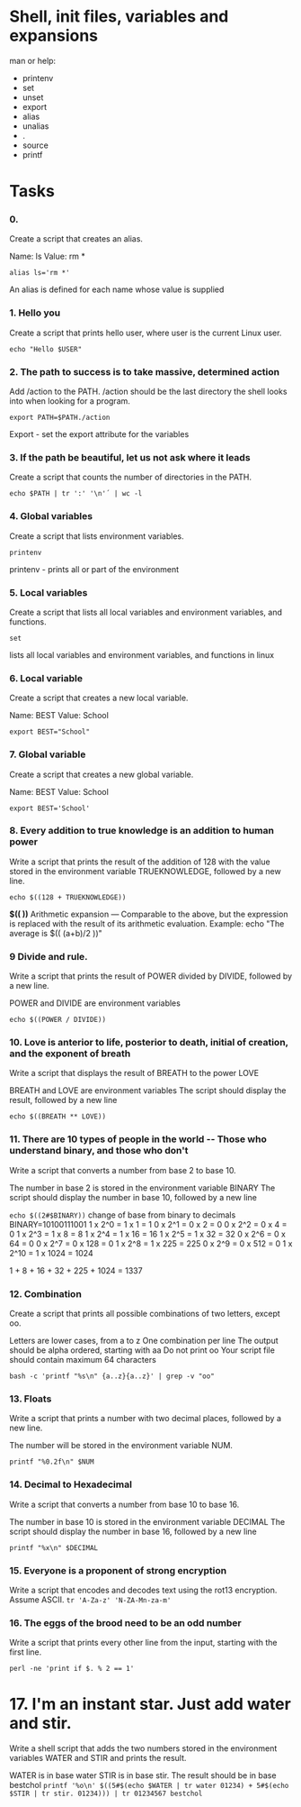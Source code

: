 # Shell, init files, variables and expansions
man or help:

* printenv
* set
* unset
* export
* alias
* unalias
* .
* source
* printf
# Tasks
### 0. <o>
Create a script that creates an alias.

Name: ls
Value: rm *

`alias ls='rm *' `

An alias is defined for each name whose value is supplied

### 1. Hello you
Create a script that prints hello user, where user is the current Linux user.

`echo "Hello $USER"`
### 2. The path to success is to take massive, determined action
Add /action to the PATH. /action should be the last directory the shell looks into when looking for a program.

`export PATH=$PATH./action `

Export - set the export attribute for the variables
### 3. If the path be beautiful, let us not ask where it leads
Create a script that counts the number of directories in the PATH.

`echo $PATH | tr ':' '\n'´ | wc -l `
### 4. Global variables
Create a script that lists environment variables.

`printenv`

printenv - prints all or part of the environment
### 5. Local variables
Create a script that lists all local variables and environment variables, and functions.

`set`

lists all local variables and environment variables, and functions in linux

### 6. Local variable
Create a script that creates a new local variable.

Name: BEST
Value: School

`export BEST="School"`
### 7. Global variable
Create a script that creates a new global variable.

Name: BEST
Value: School

`export BEST='School'`
### 8. Every addition to true knowledge is an addition to human power
Write a script that prints the result of the addition of 128 with the value stored in the environment variable TRUEKNOWLEDGE, followed by a new line.

`echo $((128 + TRUEKNOWLEDGE))`

**$(( ))** Arithmetic expansion — Comparable to the above, but the expression is replaced with the result of its arithmetic evaluation. Example: echo "The average is $(( (a+b)/2 ))"
### 9 Divide and rule.
Write a script that prints the result of POWER divided by DIVIDE, followed by a new line.

POWER and DIVIDE are environment variables

`echo $((POWER / DIVIDE))`
### 10. Love is anterior to life, posterior to death, initial of creation, and the exponent of breath
Write a script that displays the result of BREATH to the power LOVE

BREATH and LOVE are environment variables
The script should display the result, followed by a new line

`echo $((BREATH ** LOVE))`
### 11. There are 10 types of people in the world -- Those who understand binary, and those who don't
Write a script that converts a number from base 2 to base 10.

The number in base 2 is stored in the environment variable BINARY
The script should display the number in base 10, followed by a new line

`echo $((2#$BINARY))`
change of base from binary to decimals
BINARY=10100111001
1 x 2^0 = 1 x 1 = 1
0 x 2^1 = 0 x 2 = 0
0 x 2^2 = 0 x 4 = 0
1 x 2^3 = 1 x 8 = 8
1 x 2^4 = 1 x 16 = 16
1 x 2^5 = 1 x 32 = 32
0 x 2^6 = 0 x 64 = 0
0 x 2^7 = 0 x 128 = 0
1 x 2^8 = 1 x 225 = 225
0 x 2^9 = 0 x 512 = 0
1 x 2^10 = 1 x 1024 = 1024

1 + 8 + 16 + 32 + 225 + 1024 = 1337
### 12. Combination
Create a script that prints all possible combinations of two letters, except oo.

Letters are lower cases, from a to z
One combination per line
The output should be alpha ordered, starting with aa
Do not print oo
Your script file should contain maximum 64 characters

`bash -c 'printf "%s\n" {a..z}{a..z}' | grep -v "oo"`
### 13. Floats
Write a script that prints a number with two decimal places, followed by a new line.

The number will be stored in the environment variable NUM.

`printf "%0.2f\n" $NUM`
### 14. Decimal to Hexadecimal
Write a script that converts a number from base 10 to base 16.

The number in base 10 is stored in the environment variable DECIMAL
The script should display the number in base 16, followed by a new line

`printf "%x\n" $DECIMAL`
### 15. Everyone is a proponent of strong encryption
Write a script that encodes and decodes text using the rot13 encryption. Assume ASCII.
`tr 'A-Za-z' 'N-ZA-Mn-za-m'`
### 16. The eggs of the brood need to be an odd number
Write a script that prints every other line from the input, starting with the first line.

`perl -ne 'print if $. % 2 == 1'`
# 17. I'm an instant star. Just add water and stir.
Write a shell script that adds the two numbers stored in the environment variables WATER and STIR and prints the result.

WATER is in base water
STIR is in base stir.
The result should be in base bestchol
`printf '%o\n' $((5#$(echo $WATER | tr water 01234) + 5#$(echo $STIR | tr stir. 01234))) | tr 01234567 bestchol`
